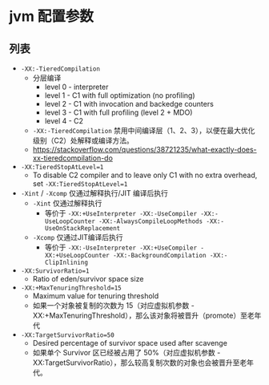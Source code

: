 # jvm 配置参数

## 列表

- `-XX:-TieredCompilation`
    - 分层编译
        - level 0 - interpreter
        - level 1 - C1 with full optimization (no profiling)
        - level 2 - C1 with invocation and backedge counters
        - level 3 - C1 with full profiling (level 2 + MDO)
        - level 4 - C2
    - `-XX:-TieredCompilation` 禁用中间编译层（1、2、3），以便在最大优化级别（C2）处解释或编译方法。
    - https://stackoverflow.com/questions/38721235/what-exactly-does-xx-tieredcompilation-do
- `-XX:TieredStopAtLevel=1`
    - To disable C2 compiler and to leave only C1 with no extra overhead, set `-XX:TieredStopAtLevel=1`
- `-Xint` / `-Xcomp` 仅通过解释执行/JIT 编译后执行
    - `-Xint` 仅通过解释执行
        - 等价于 `-XX:+UseInterpreter -XX:-UseCompiler -XX:-UseLoopCounter -XX:-AlwaysCompileLoopMethods -XX:-UseOnStackReplacement`
    - `-Xcomp` 仅通过JIT编译后执行
        - 等价于 `-XX:-UseInterpreter -XX:+UseCompiler -XX:+UseLoopCounter -XX:-BackgroundCompilation -XX:-ClipInlining`
- `-XX:SurvivorRatio=1`
    - Ratio of eden/survivor space size
- `-XX:+MaxTenuringThreshold=15`
    - Maximum value for tenuring threshold
    - 如果一个对象被复制的次数为 15（对应虚拟机参数 -XX:+MaxTenuringThreshold），那么该对象将被晋升（promote）至老年代
- `-XX:TargetSurvivorRatio=50`
    - Desired percentage of survivor space used after scavenge
    - 如果单个 Survivor 区已经被占用了 50%（对应虚拟机参数 -XX:TargetSurvivorRatio），那么较高复制次数的对象也会被晋升至老年代。



